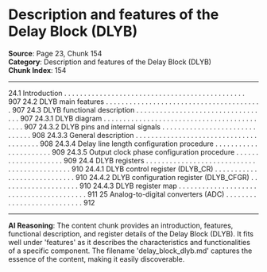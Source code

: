 # Description and features of the Delay Block (DLYB)

**Source**: Page 23, Chunk 154  
**Category**: Description and features of the Delay Block (DLYB)  
**Chunk Index**: 154

---

24.1 Introduction . . . . . . . . . . . . . . . . . . . . . . . . . . . . . . . . . . . . . . . . . . . . . . 907
24.2 DLYB main features . . . . . . . . . . . . . . . . . . . . . . . . . . . . . . . . . . . . . . . . 907
24.3 DLYB functional description . . . . . . . . . . . . . . . . . . . . . . . . . . . . . . . . . . 907
24.3.1 DLYB diagram . . . . . . . . . . . . . . . . . . . . . . . . . . . . . . . . . . . . . . . . . . . 907
24.3.2 DLYB pins and internal signals . . . . . . . . . . . . . . . . . . . . . . . . . . . . . . 908
24.3.3 General description . . . . . . . . . . . . . . . . . . . . . . . . . . . . . . . . . . . . . . . 908
24.3.4 Delay line length configuration procedure . . . . . . . . . . . . . . . . . . . . . . 909
24.3.5 Output clock phase configuration procedure . . . . . . . . . . . . . . . . . . . . 909
24.4 DLYB registers . . . . . . . . . . . . . . . . . . . . . . . . . . . . . . . . . . . . . . . . . . . . 910
24.4.1 DLYB control register (DLYB_CR) . . . . . . . . . . . . . . . . . . . . . . . . . . . . 910
24.4.2 DLYB configuration register (DLYB_CFGR) . . . . . . . . . . . . . . . . . . . . 910
24.4.3 DLYB register map . . . . . . . . . . . . . . . . . . . . . . . . . . . . . . . . . . . . . . . . 911
25 Analog-to-digital converters (ADC) . . . . . . . . . . . . . . . . . . . . . . . . . . . 912

---

**AI Reasoning**: The content chunk provides an introduction, features, functional description, and register details of the Delay Block (DLYB). It fits well under 'features' as it describes the characteristics and functionalities of a specific component. The filename 'delay_block_dlyb.md' captures the essence of the content, making it easily discoverable.
